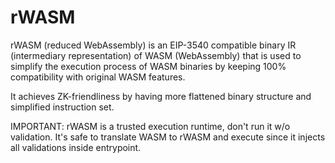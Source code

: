# rWASM

rWASM (reduced WebAssembly) is an EIP-3540 compatible binary IR (intermediary representation) of WASM (WebAssembly)
that is used
to simplify the execution process of WASM binaries by keeping 100% compatibility with original WASM features.

It achieves ZK-friendliness by having more flattened binary structure and simplified instruction set.

IMPORTANT: rWASM is a trusted execution runtime, don't run it w/o validation.
It's safe to translate WASM to rWASM and execute since it injects all validations inside entrypoint. 